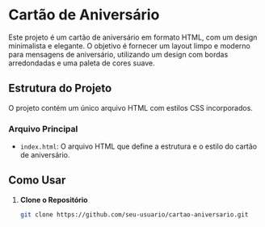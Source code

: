# Cartão de Aniversário

Este projeto é um cartão de aniversário em formato HTML, com um design minimalista e elegante. O objetivo é fornecer um layout limpo e moderno para mensagens de aniversário, utilizando um design com bordas arredondadas e uma paleta de cores suave.


## Estrutura do Projeto

O projeto contém um único arquivo HTML com estilos CSS incorporados. 

### Arquivo Principal

- `index.html`: O arquivo HTML que define a estrutura e o estilo do cartão de aniversário.

## Como Usar

1. **Clone o Repositório**

   ```bash
   git clone https://github.com/seu-usuario/cartao-aniversario.git
